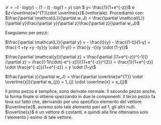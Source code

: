$\mathcal{L} = -t \cdot log(y) - (1-t) \cdot log(1-y)$ con $ y= \frac{1}{1+e^{-z}}$ e $z=\overline{w}^{T}\cdot \overline{x}$ (vettoriale).
Procediamo con: $\frac{\partial \mathcal{L}}{\partial w_J} = \frac{\partial \mathcal{L}}{\partial y}\frac{\partial y}{\partial z}\frac{\partial z}{\partial w_J}$

Eseguiamo per pezzi:

$\frac{\partial \mathcal{L}}{\partial y} = - \frac{t}{y} - \frac{(1-t)}{1-y} = \frac{-t +ty +y -ty}{y \cdot (1-y)} = \frac{y -t}{y \cdot (1-y)}$

$\frac{\partial \mathcal{y}}{\partial z} = \frac{\partial [(1+e^{-z})^{-1}]}{\partial z} = \frac{(-1)\cdot(-e^{-z})}{(1+e^{-z})^{2}} = \frac{1}{1+e^{-z}} \cdot \frac{e^{-z}}{1+e^{-z}} = y \cdot (1-y)$

$\frac{\partial z}{\partial w_J} = \frac{\partial \overline{w^{T}} \cdot \overline{x}}{\partial w_{j}} = 1_{j} \cdot \overline{x} = x_{j}$

Il primo pezzo è semplice, sono derivate normale. Il secondo pezzo anche, la forma finale si ottiene spezzando in due le componenti. Il terzo pezzo fa leva sul fatto che, derivando per uno specifico elemento del vettore $\overline{w}$, avremo solo tale elemento pari ad 1, gli altri nulli. $\overline{x}$ è un vettore di costanti, e quindi alla fine otteniamo solo l'elemento j-esimo di tale vettore.

<script type="text/javascript" src="http://cdn.mathjax.org/mathjax/latest/MathJax.js?config=TeX-AMS-MML_HTMLorMML">
</script>
<script type="text/x-mathjax-config">
        MathJax.Hub.Config({ tex2jax: {inlineMath: [['$', '$']]}, messageStyle: "none" });
</script>


